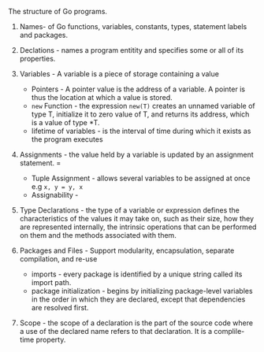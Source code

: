 The structure of Go programs.

1. Names- of Go functions, variables, constants, types, statement labels and packages.

2. Declations - names a program entitity and specifies some or all of its properties.

3. Variables - A variable is a piece of storage containing a value
    - Pointers - A pointer value is the address of a variable. A pointer is thus the location at which a value is stored.
    - `new` Function - the expression `new(T)` creates an unnamed variable of type T, initialize it to zero value of T, and returns its address, which is a value of type *T.
    - lifetime of variables - is the interval of time during which it exists as the program executes

4. Assignments - the value held by a variable is updated by an assignment statement. = 
    - Tuple Assignment - allows several variables to be assigned at once e.g `x, y = y, x`
    - Assignability - 

5. Type Declarations - the type of a variable or expression defines the characteristics of the values it may take on, such as their size, how they are represented internally, the intrinsic operations that can be performed on them and the methods associated with them.

6. Packages and Files - Support modularity, encapsulation, separate compilation, and re-use
    - imports - every package is identified by a unique string called its import path.
    - package initialization - begins by initializing package-level variables in the order in which they are declared, except that dependencies are resolved first.

7. Scope - the scope of a declaration is the part of the source code where a use of the declared name refers to that declaration. It is a complile-time property.

